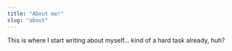 ```yaml
---
title: "About me!"
slug: "about"
---
```


This is where I start writing about myself... kind of a hard task already, huh?